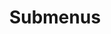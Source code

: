 ---
layout: page
title: Submenus
nav: true
nav_order: 5
dropdown: true
children: 
    - title: Teaching
      permalink: /teaching/
    - title: divider
    - title: Misc
      permalink: /misc/
---